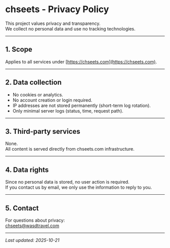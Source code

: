 # chseets - Privacy Policy

This project values privacy and transparency.  
We collect no personal data and use no tracking technologies.

---

## 1. Scope

Applies to all services under [https://chseets.com](https://chseets.com).

---

## 2. Data collection

- No cookies or analytics.  
- No account creation or login required.  
- IP addresses are not stored permanently (short-term log rotation).  
- Only minimal server logs (status, time, request path).

---

## 3. Third-party services

None.  
All content is served directly from chseets.com infrastructure.

---

## 4. Data rights

Since no personal data is stored, no user action is required.  
If you contact us by email, we only use the information to reply to you.

---

## 5. Contact

For questions about privacy:  
[chseets@wasdtravel.com](mailto:chseets@wasdtravel.com)

---

_Last updated: 2025-10-21_
